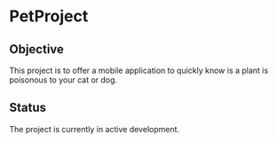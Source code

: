 # PetProject

## Objective
This project is to offer a mobile application to quickly know is a plant is poisonous to your cat or dog.

## Status
The project is currently in active development.
